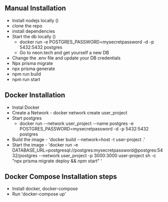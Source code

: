 ## Manual Installation
- Install nodejs locally ()
- clone the repo
- install dependencies 
- Start the db locally ()
  - docker run -e POSTGRES_PASSWORD=mysecretpassword -d -p 5432:5432 postgres   
  - Go to neon.tech and get yourself a new DB
- Change the .env file and update your DB credentials
- Npx prisma migrate
- npx prisma generate
- npm run build
- npm run start 

## Docker Installation
- Instal Docker
- Create a Network - docker network create user_project
- Start postgres
   - docker run --network user_project --name postgres -e POSTGRES_PASSWORD=mysecretpassword -d -p 5432:5432 postgres   
- Build the image - 'docker build --network=host -t user-project .'
- Start the image - 'docker run -e DATABASE_URL=postgresql://postgres:mysecretpassword@postgres:5432/postgres
 --network user_project -p 3000:3000 user-project sh -c "npx prisma migrate deploy && npm start" '

## Docker Compose Installation steps
- Install docker, docker-compose
- Run 'docker-compose up'